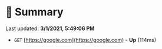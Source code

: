 # 📖 Summary
Last updated: **3/1/2021, 5:49:06 PM**

- `GET` [https://google.com](https://google.com) - **Up** (114ms)
